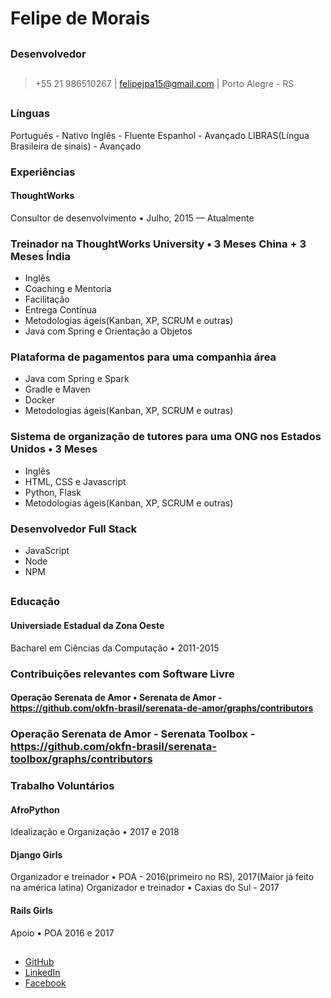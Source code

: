 # Felipe de Morais
##
### Desenvolvedor
##
> +55 21 986510267 | felipejpa15@gmail.com | Porto Alegre - RS
##
### Línguas
Português - Nativo
Inglês - Fluente
Espanhol - Avançado
LIBRAS(Língua Brasileira de sinais) - Avançado

### Experiências
#### ThoughtWorks
Consultor de desenvolvimento • Julho, 2015 — Atualmente

### Treinador na ThoughtWorks University • 3 Meses China + 3 Meses Índia
- Inglês
- Coaching e Mentoria
- Facilitação
- Entrega Contínua
- Metodologias ágeis(Kanban, XP, SCRUM e outras)
- Java com Spring e Orientação a Objetos

### Plataforma de pagamentos para uma companhia área
- Java com Spring e Spark
- Gradle e Maven
- Docker
- Metodologias ágeis(Kanban, XP, SCRUM e outras)

### Sistema de organização de tutores para uma ONG nos Estados Unidos • 3 Meses
- Inglês
- HTML, CSS e Javascript
- Python, Flask
- Metodologias ágeis(Kanban, XP, SCRUM e outras)

### Desenvolvedor Full Stack
- JavaScript
- Node
- NPM

##
### Educação
#### Universiade Estadual da Zona Oeste
Bacharel em Ciências da Computação • 2011-2015

### Contribuições relevantes com Software Livre

#### Operação Serenata de Amor • Serenata de Amor - https://github.com/okfn-brasil/serenata-de-amor/graphs/contributors
### Operação Serenata de Amor - Serenata Toolbox - https://github.com/okfn-brasil/serenata-toolbox/graphs/contributors

### Trabalho Voluntários

#### AfroPython
Idealização e Organização • 2017 e 2018

#### Django Girls
Organizador e treinador • POA - 2016(primeiro no RS), 2017(Maior já feito na américa latina)
Organizador e treinador • Caxias do Sul - 2017

#### Rails Girls
Apoio • POA 2016 e 2017

##
* [GitHub](https://github.com/lipemorais/)
* [LinkedIn](https://www.linkedin.com/in/felipe-de-morais)
* [Facebook](https://www.linkedin.com/in/felipe-de-morais-b8b25b5b/)

